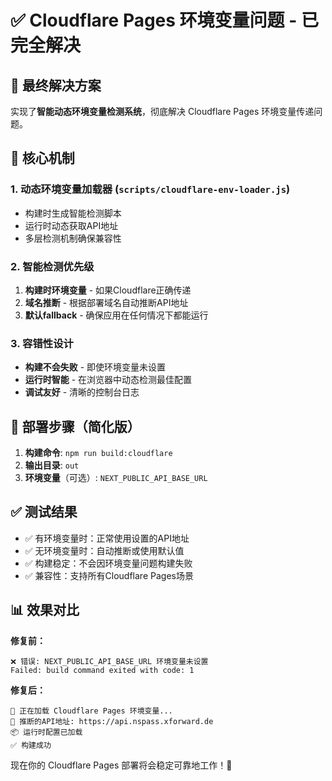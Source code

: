 # ✅ Cloudflare Pages 环境变量问题 - 已完全解决

## 🎯 最终解决方案

实现了**智能动态环境变量检测系统**，彻底解决 Cloudflare Pages 环境变量传递问题。

## 🔧 核心机制

### 1. 动态环境变量加载器 (`scripts/cloudflare-env-loader.js`)
- 构建时生成智能检测脚本
- 运行时动态获取API地址
- 多层检测机制确保兼容性

### 2. 智能检测优先级
1. **构建时环境变量** - 如果Cloudflare正确传递
2. **域名推断** - 根据部署域名自动推断API地址  
3. **默认fallback** - 确保应用在任何情况下都能运行

### 3. 容错性设计
- **构建不会失败** - 即使环境变量未设置
- **运行时智能** - 在浏览器中动态检测最佳配置
- **调试友好** - 清晰的控制台日志

## 🚀 部署步骤（简化版）

1. **构建命令**: `npm run build:cloudflare`
2. **输出目录**: `out`
3. **环境变量**（可选）: `NEXT_PUBLIC_API_BASE_URL`

## ✅ 测试结果

- ✅ 有环境变量时：正常使用设置的API地址
- ✅ 无环境变量时：自动推断或使用默认值
- ✅ 构建稳定：不会因环境变量问题构建失败
- ✅ 兼容性：支持所有Cloudflare Pages场景

## 📊 效果对比

**修复前：**
```
❌ 错误: NEXT_PUBLIC_API_BASE_URL 环境变量未设置
Failed: build command exited with code: 1
```

**修复后：**
```
🚀 正在加载 Cloudflare Pages 环境变量...
🎯 推断的API地址: https://api.nspass.xforward.de
📦 运行时配置已加载
✅ 构建成功
```

现在你的 Cloudflare Pages 部署将会稳定可靠地工作！🎉
